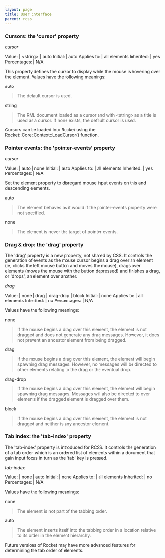 ```yaml
---
layout: page
title: User interface
parent: rcss
---
```


### Cursors: the 'cursor' property

*cursor*

Value: | \<string\> \| auto
Initial: | auto
Applies to: | all elements
Inherited: | yes
Percentages: | N/A

This property defines the cursor to display while the mouse is hovering over the element. Values have the following meanings:

auto
>The default cursor is used. 

string
>The RML document loaded as a cursor and with \<string\> as a title is used as a cursor. If none exists, the default cursor is used. 

Cursors can be loaded into Rocket using the Rocket::Core::Context::LoadCursor() function.

### Pointer events: the 'pointer-events' property

*cursor*

Value: | auto \| none
Initial: | auto
Applies to: | all elements
Inherited: | yes
Percentages: | N/A

Set the element property to disregard mouse input events on this and descending elements.


auto
> The element behaves as it would if the pointer-events property were not specified.

none
> The element is never the target of pointer events.


### Drag & drop: the 'drag' property

The 'drag' property is a new property, not shared by CSS. It controls the generation of events as the mouse cursor begins a drag over an element (ie, clicks the left mouse button and moves the mouse), drags over elements (moves the mouse with the button depressed) and finishes a drag, or 'drops', an element over another.

*drag*

Value: | none \| drag \| drag-drop \| block
Initial: | none
Applies to: | all elements
Inherited: | no
Percentages: | N/A

Values have the following meanings:

none
>If the mouse begins a drag over this element, the element is not dragged and does not generate any drag messages. However, it does not prevent an ancestor element from being dragged. 

drag
>If the mouse begins a drag over this element, the element will begin spawning drag messages. However, no messages will be directed to other elements relating to the drag or the eventual drop. 

drag-drop
>If the mouse begins a drag over this element, the element will begin spawning drag messages. Messages will also be directed to over elements if the dragged element is dragged over them. 

block
>If the mouse begins a drag over this element, the element is not dragged and neither is any ancestor element. 

### Tab index: the 'tab-index' property

The 'tab-index' property is introduced for RCSS. It controls the generation of a tab order, which is an ordered list of elements within a document that gain input focus in turn as the 'tab' key is pressed.

*tab-index*

Value: | none \| auto
Initial: | none
Applies to: | all elements
Inherited: | no
Percentages: | N/A

Values have the following meanings:

none
>The element is not part of the tabbing order. 

auto
>The element inserts itself into the tabbing order in a location relative to its order in the element hierarchy. 

Future versions of Rocket may have more advanced features for determining the tab order of elements. 